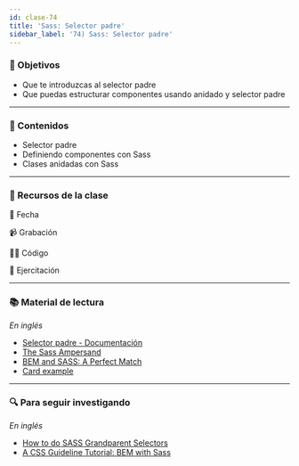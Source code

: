 ```yaml
---
id: clase-74
title: 'Sass: Selector padre'
sidebar_label: '74) Sass: Selector padre'
---
```


### 🏁 Objetivos

- Que te introduzcas al selector padre
- Que puedas estructurar componentes usando anidado y selector padre

---

### 📝 Contenidos

- Selector padre
- Definiendo componentes con Sass
- Clases anidadas con Sass

---

### 🚀 Recursos de la clase

📆 Fecha

📹 Grabación

👩‍💻 Código

💪 Ejercitación

---

### 📚 Material de lectura

_En inglés_

- [Selector padre - Documentación](https://sass-lang.com/documentation/style-rules/parent-selector)
- [The Sass Ampersand](https://css-tricks.com/the-sass-ampersand/)
- [BEM and SASS: A Perfect Match](https://medium.com/@andrew_barnes/bem-and-sass-a-perfect-match-5e48d9bc3894)
- [Card example](https://dev.to/alexbeje/bem-block-element-modifier-3fgn)

---

### 🔍 Para seguir investigando

_En inglés_

- [How to do SASS Grandparent Selectors](https://codeburst.io/how-to-do-sass-grandparent-selectors-b8666dcaf961)
- [A CSS Guideline Tutorial: BEM with Sass](https://assist-software.net/blog/css-guideline-tutorial-bem-sass)
